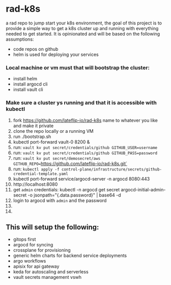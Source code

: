 # rad-k8s
a rad repo to jump start your k8s environment, the goal of this project is to provide a simple way to get a k8s cluster up and running with everything needed to get started. It is opinionated and will be based on the following assumptions:
- code repos on github 
- helm is used for deploying your services

### Local machine or vm must that will bootstrap the cluster:
- install helm 
- install argocd cli
- install vault cli


### Make sure a cluster ys running and that it is accessible with kubectl

1. fork https://github.com/lateflip-io/rad-k8s name to whatever you like and make it private
2. clone the repo locally or a running VM
3. run ./bootstrap.sh
4. kubectl port-forward vault-0 8200 &
5. run: `vault kv put secret/credentials/github GITHUB_USER=username`
6. run: `vault kv put secret/credentials/github GITHUB_PASS=password`
7. run: `vault kv put secret/demosecret/aws GITHUB_REPO=`https://github.com/lateflip-io/rad-k8s.git`
8. run: `kubectl apply -f control-plane/infrastructure/secrets/github-credential-template.yaml`
8. kubectl port-forward service/argocd-server -n argocd 8080:443
9. http://localhost:8080
10. get `admin` credentials: kubectl -n argocd get secret argocd-initial-admin-secret -o jsonpath="{.data.password}" | base64 -d
11. login to argocd with `admin` and the password
12.
13.


## This will setup the following: 
- gitops first 
- argocd for syncing 
- crossplane for provisioning
- generic helm charts for backend service deployments 
- argo workflows 
- apisix for api gateway
- keda for autoscaling and serverless 
- vault secrets management vswh
